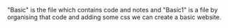 "Basic" is the file which contains code and  notes and "Basic1" is a file by organising  that code and adding some css we can create a basic website.
